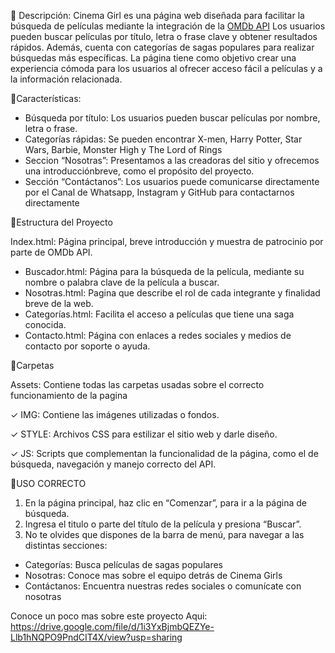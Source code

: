 📕 Descripción:
Cinema Girl es una página web diseñada para facilitar la búsqueda de películas mediante la 
integración de la [OMDb API]( https://github.com/Camila183/Proyecto-Unidad-3/tree/master)
Los usuarios pueden buscar películas por título, letra o frase clave y obtener resultados rápidos. 
Además, cuenta con categorías de sagas populares para realizar búsquedas más específicas. La 
página tiene como objetivo crear una experiencia cómoda para los usuarios al ofrecer acceso fácil 
a películas y a la información relacionada.

🌺Características:
- Búsqueda por título: Los usuarios pueden buscar películas por nombre, letra o frase.
- Categorías rápidas: Se pueden encontrar X-men, Harry Potter, Star Wars, Barbie, Monster High y The Lord of Rings
- Seccion “Nosotras”: Presentamos a las creadoras del sitio y ofrecemos una introducciónbreve, como el propósito del proyecto.
- Sección “Contáctanos”: Los usuarios puede comunicarse directamente por el Canal de Whatsapp, Instagram y GitHub para contactarnos directamente

🌼Estructura del Proyecto

Index.html: Página principal, breve introducción y muestra de patrocinio por parte de OMDb API.
- Buscador.html: Página para la búsqueda de la película, mediante su nombre o palabra clave de la película a buscar.
- Nosotras.html: Pagina que describe el rol de cada integrante y finalidad breve de la web.
- Categorías.html: Facilita el acceso a películas que tiene una saga conocida.
- Contacto.html: Página con enlaces a redes sociales y medios de contacto por soporte o ayuda.

🌻Carpetas

Assets: Contiene todas las carpetas usadas sobre el correcto funcionamiento de la pagina

✓ IMG: Contiene las imágenes utilizadas o fondos.

✓ STYLE: Archivos CSS para estilizar el sitio web y darle diseño.

✓ JS: Scripts que complementan la funcionalidad de la página, como el de 
búsqueda, navegación y manejo correcto del API.

🧸USO CORRECTO 

1. En la página principal, haz clic en “Comenzar”, para ir a la página de búsqueda.
2. Ingresa el titulo o parte del título de la película y presiona “Buscar”.
3. No te olvides que dispones de la barra de menú, para navegar a las distintas secciones:
- Categorías: Busca películas de sagas populares
- Nosotras: Conoce mas sobre el equipo detrás de Cinema Girls
- Contáctanos: Encuentra nuestras redes sociales o comunícate con nosotras

Conoce un poco mas sobre este proyecto
Aqui: https://drive.google.com/file/d/1i3YxBjmbQEZYe-Llb1hNQPO9PndCIT4X/view?usp=sharing
